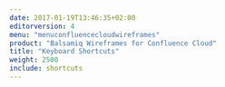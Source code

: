 ```yaml
---
date: 2017-01-19T13:46:35+02:00
editorversion: 4
menu: "menuconfluencecloudwireframes"
product: "Balsamiq Wireframes for Confluence Cloud"
title: "Keyboard Shortcuts"
weight: 2500
include: shortcuts
---
```

